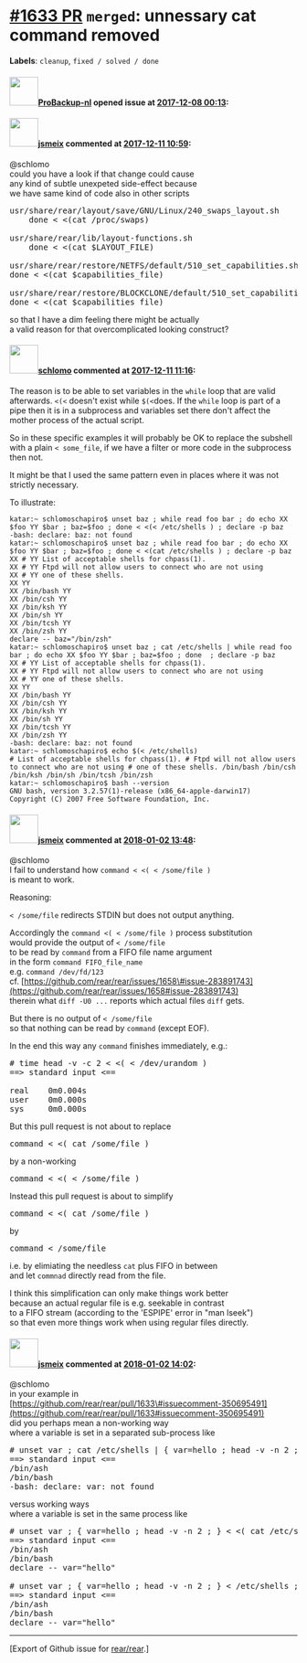 [\#1633 PR](https://github.com/rear/rear/pull/1633) `merged`: unnessary cat command removed
===========================================================================================

**Labels**: `cleanup`, `fixed / solved / done`

#### <img src="https://avatars.githubusercontent.com/u/515451?u=4f985fa15d087babc5049c337be90b42b56c8b8b&v=4" width="50">[ProBackup-nl](https://github.com/ProBackup-nl) opened issue at [2017-12-08 00:13](https://github.com/rear/rear/pull/1633):

#### <img src="https://avatars.githubusercontent.com/u/1788608?u=925fc54e2ce01551392622446ece427f51e2f0ce&v=4" width="50">[jsmeix](https://github.com/jsmeix) commented at [2017-12-11 10:59](https://github.com/rear/rear/pull/1633#issuecomment-350691455):

@schlomo  
could you have a look if that change could cause  
any kind of subtle unexpeted side-effect because  
we have same kind of code also in other scripts

<pre>
usr/share/rear/layout/save/GNU/Linux/240_swaps_layout.sh
    done &lt; &lt;(cat /proc/swaps)

usr/share/rear/lib/layout-functions.sh
    done &lt; &lt;(cat $LAYOUT_FILE)

usr/share/rear/restore/NETFS/default/510_set_capabilities.sh
done &lt; &lt;(cat $capabilities_file)

usr/share/rear/restore/BLOCKCLONE/default/510_set_capabilities.sh
done &lt; &lt;(cat $capabilities_file)
</pre>

so that I have a dim feeling there might be actually  
a valid reason for that overcomplicated looking construct?

#### <img src="https://avatars.githubusercontent.com/u/101384?v=4" width="50">[schlomo](https://github.com/schlomo) commented at [2017-12-11 11:16](https://github.com/rear/rear/pull/1633#issuecomment-350695491):

The reason is to be able to set variables in the `while` loop that are
valid afterwards. `<(<` doesn't exist while `$(<`does. If the `while`
loop is part of a pipe then it is in a subprocess and variables set
there don't affect the mother process of the actual script.

So in these specific examples it will probably be OK to replace the
subshell with a plain `< some_file`, if we have a filter or more code in
the subprocess then not.

It might be that I used the same pattern even in places where it was not
strictly necessary.

To illustrate:

    katar:~ schlomoschapiro$ unset baz ; while read foo bar ; do echo XX $foo YY $bar ; baz=$foo ; done < <(< /etc/shells ) ; declare -p baz
    -bash: declare: baz: not found
    katar:~ schlomoschapiro$ unset baz ; while read foo bar ; do echo XX $foo YY $bar ; baz=$foo ; done < <(cat /etc/shells ) ; declare -p baz
    XX # YY List of acceptable shells for chpass(1).
    XX # YY Ftpd will not allow users to connect who are not using
    XX # YY one of these shells.
    XX YY
    XX /bin/bash YY
    XX /bin/csh YY
    XX /bin/ksh YY
    XX /bin/sh YY
    XX /bin/tcsh YY
    XX /bin/zsh YY
    declare -- baz="/bin/zsh"
    katar:~ schlomoschapiro$ unset baz ; cat /etc/shells | while read foo bar ; do echo XX $foo YY $bar ; baz=$foo ; done  ; declare -p baz
    XX # YY List of acceptable shells for chpass(1).
    XX # YY Ftpd will not allow users to connect who are not using
    XX # YY one of these shells.
    XX YY
    XX /bin/bash YY
    XX /bin/csh YY
    XX /bin/ksh YY
    XX /bin/sh YY
    XX /bin/tcsh YY
    XX /bin/zsh YY
    -bash: declare: baz: not found
    katar:~ schlomoschapiro$ echo $(< /etc/shells)
    # List of acceptable shells for chpass(1). # Ftpd will not allow users to connect who are not using # one of these shells. /bin/bash /bin/csh /bin/ksh /bin/sh /bin/tcsh /bin/zsh
    katar:~ schlomoschapiro$ bash --version
    GNU bash, version 3.2.57(1)-release (x86_64-apple-darwin17)
    Copyright (C) 2007 Free Software Foundation, Inc.

#### <img src="https://avatars.githubusercontent.com/u/1788608?u=925fc54e2ce01551392622446ece427f51e2f0ce&v=4" width="50">[jsmeix](https://github.com/jsmeix) commented at [2018-01-02 13:48](https://github.com/rear/rear/pull/1633#issuecomment-354769848):

@schlomo  
I fail to understand how `command < <( < /some/file )`  
is meant to work.

Reasoning:

`< /some/file` redirects STDIN but does not output anything.

Accordingly the `command <( < /some/file )` process substitution  
would provide the output of `< /some/file`  
to be read by `command` from a FIFO file name argument  
in the form `command FIFO_file_name`  
e.g. `command /dev/fd/123`  
cf.
[https://github.com/rear/rear/issues/1658\#issue-283891743](https://github.com/rear/rear/issues/1658#issue-283891743)  
therein what `diff -U0 ...` reports which actual files `diff` gets.

But there is no output of `< /some/file`  
so that nothing can be read by `command` (except EOF).

In the end this way any `command` finishes immediately, e.g.:

<pre>
# time head -v -c 2 < <( < /dev/urandom )
==> standard input <==

real    0m0.004s
user    0m0.000s
sys     0m0.000s
</pre>

But this pull request is not about to replace

<pre>
command < <( cat /some/file )
</pre>

by a non-working

<pre>
command < <( < /some/file )
</pre>

Instead this pull request is about to simplify

<pre>
command < <( cat /some/file )
</pre>

by

<pre>
command < /some/file
</pre>

i.e. by elimiating the needless `cat` plus FIFO in between  
and let `commnad` directly read from the file.

I think this simplification can only make things work better  
because an actual regular file is e.g. seekable in contrast  
to a FIFO stream (according to the 'ESPIPE' error in "man lseek")  
so that even more things work when using regular files directly.

#### <img src="https://avatars.githubusercontent.com/u/1788608?u=925fc54e2ce01551392622446ece427f51e2f0ce&v=4" width="50">[jsmeix](https://github.com/jsmeix) commented at [2018-01-02 14:02](https://github.com/rear/rear/pull/1633#issuecomment-354772419):

@schlomo  
in your example in  
[https://github.com/rear/rear/pull/1633\#issuecomment-350695491](https://github.com/rear/rear/pull/1633#issuecomment-350695491)  
did you perhaps mean a non-working way  
where a variable is set in a separated sub-process like

<pre>
# unset var ; cat /etc/shells | { var=hello ; head -v -n 2 ; } ; declare -p var
==> standard input <==
/bin/ash
/bin/bash
-bash: declare: var: not found
</pre>

versus working ways  
where a variable is set in the same process like

<pre>
# unset var ; { var=hello ; head -v -n 2 ; } < <( cat /etc/shells ) ; declare -p var
==> standard input <==
/bin/ash
/bin/bash
declare -- var="hello"

# unset var ; { var=hello ; head -v -n 2 ; } < /etc/shells ; declare -p var
==> standard input <==
/bin/ash
/bin/bash
declare -- var="hello"
</pre>

------------------------------------------------------------------------

\[Export of Github issue for
[rear/rear](https://github.com/rear/rear).\]
